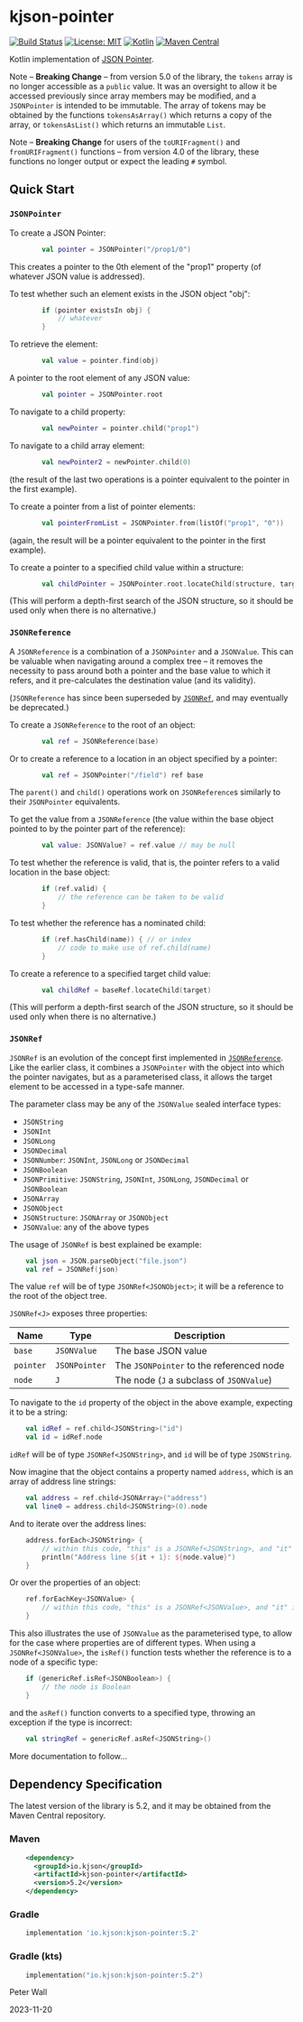 # kjson-pointer

[![Build Status](https://travis-ci.com/pwall567/kjson-pointer.svg?branch=main)](https://app.travis-ci.com/github/pwall567/kjson-pointer)
[![License: MIT](https://img.shields.io/badge/License-MIT-yellow.svg)](https://opensource.org/licenses/MIT)
[![Kotlin](https://img.shields.io/static/v1?label=Kotlin&message=v1.8.22&color=7f52ff&logo=kotlin&logoColor=7f52ff)](https://github.com/JetBrains/kotlin/releases/tag/v1.8.22)
[![Maven Central](https://img.shields.io/maven-central/v/io.kjson/kjson-pointer?label=Maven%20Central)](https://search.maven.org/search?q=g:%22io.kjson%22%20AND%20a:%22kjson-pointer%22)

Kotlin implementation of [JSON Pointer](https://tools.ietf.org/html/rfc6901).

Note &ndash; **Breaking Change** &ndash; from version 5.0 of the library, the `tokens` array is no longer accessible as
a `public` value.
It was an oversight to allow it be accessed previously since array members may be modified, and a `JSONPointer` is
intended to be immutable.
The array of tokens may be obtained by the functions `tokensAsArray()` which returns a copy of the array, or
`tokensAsList()` which returns an immutable `List`.

Note &ndash; **Breaking Change** for users of the `toURIFragment()` and `fromURIFragment()` functions &ndash; from
version 4.0 of the library, these functions no longer output or expect the leading `#` symbol.

## Quick Start

### `JSONPointer`

To create a JSON Pointer:
```kotlin
        val pointer = JSONPointer("/prop1/0")
```
This creates a pointer to the 0th element of the "prop1" property (of whatever JSON value is addressed).

To test whether such an element exists in the JSON object "obj":
```kotlin
        if (pointer existsIn obj) {
            // whatever
        }
```

To retrieve the element:
```kotlin
        val value = pointer.find(obj)
```

A pointer to the root element of any JSON value:
```kotlin
        val pointer = JSONPointer.root
```

To navigate to a child property:
```kotlin
        val newPointer = pointer.child("prop1")
```

To navigate to a child array element:
```kotlin
        val newPointer2 = newPointer.child(0)
```
(the result of the last two operations is a pointer equivalent to the pointer in the first example).

To create a pointer from a list of pointer elements:
```kotlin
        val pointerFromList = JSONPointer.from(listOf("prop1", "0"))
```
(again, the result will be a pointer equivalent to the pointer in the first example).

To create a pointer to a specified child value within a structure:
```kotlin
        val childPointer = JSONPointer.root.locateChild(structure, target)
```
(This will perform a depth-first search of the JSON structure, so it should be used only when there is no alternative.)

### `JSONReference`

A `JSONReference` is a combination of a `JSONPointer` and a `JSONValue`.
This can be valuable when navigating around a complex tree &ndash; it removes the necessity to pass around both a
pointer and the base value to which it refers, and it pre-calculates the destination value (and its validity).

(`JSONReference` has since been superseded by [`JSONRef`](#jsonref), and may eventually be deprecated.)

To create a `JSONReference` to the root of an object:
```kotlin
        val ref = JSONReference(base)
```

Or to create a reference to a location in an object specified by a pointer:
```kotlin
        val ref = JSONPointer("/field") ref base
```

The `parent()` and `child()` operations work on `JSONReference`s similarly to their `JSONPointer` equivalents.

To get the value from a `JSONReference` (the value within the base object pointed to by the pointer part of the
reference):
```kotlin
        val value: JSONValue? = ref.value // may be null
```

To test whether the reference is valid, that is, the pointer refers to a valid location in the base object:
```kotlin
        if (ref.valid) {
            // the reference can be taken to be valid
        }
```

To test whether the reference has a nominated child:
```kotlin
        if (ref.hasChild(name)) { // or index
            // code to make use of ref.child(name)
        }
```

To create a reference to a specified target child value:
```kotlin
        val childRef = baseRef.locateChild(target)
```
(This will perform a depth-first search of the JSON structure, so it should be used only when there is no alternative.)

### `JSONRef`

`JSONRef` is an evolution of the concept first implemented in [`JSONReference`](#jsonreference).
Like the earlier class, it combines a `JSONPointer` with the object into which the pointer navigates, but as a
parameterised class, it allows the target element to be accessed in a type-safe manner.

The parameter class may be any of the `JSONValue` sealed interface types:
- `JSONString`
- `JSONInt`
- `JSONLong`
- `JSONDecimal`
- `JSONNumber`: `JSONInt`, `JSONLong` or `JSONDecimal`
- `JSONBoolean`
- `JSONPrimitive`: `JSONString`, `JSONInt`, `JSONLong`, `JSONDecimal` or `JSONBoolean`
- `JSONArray`
- `JSONObject`
- `JSONStructure`: `JSONArray` or `JSONObject`
- `JSONValue`: any of the above types

The usage of `JSONRef` is best explained be example:
```kotlin
    val json = JSON.parseObject("file.json")
    val ref = JSONRef(json)
```
The value `ref` will be of type `JSONRef<JSONObject>`; it will be a reference to the root of the object tree.

`JSONRef<J>` exposes three properties:

| Name      | Type          | Description                              |
|-----------|---------------|------------------------------------------|
| `base`    | `JSONValue`   | The base JSON value                      |
| `pointer` | `JSONPointer` | The `JSONPointer` to the referenced node |
| `node`    | `J`           | The node (`J` a subclass of `JSONValue`) |

To navigate to the `id` property of the object in the above example, expecting it to be a string:
```kotlin
    val idRef = ref.child<JSONString>("id")
    val id = idRef.node
```
`idRef` will be of type `JSONRef<JSONString>`, and `id` will be of type `JSONString`.

Now imagine that the object contains a property named `address`, which is an array of address line strings:
```kotlin
    val address = ref.child<JSONArray>("address")
    val line0 = address.child<JSONString>(0).node
```

And to iterate over the address lines:
```kotlin
    address.forEach<JSONString> {
        // within this code, "this" is a JSONRef<JSONString>, and "it" is an Int (the index)
        println("Address line ${it + 1}: ${node.value}")
    }
```

Or over the properties of an object:
```kotlin
    ref.forEachKey<JSONValue> {
        // within this code, "this" is a JSONRef<JSONValue>, and "it" is a String (the object key / property name)
    }
```
This also illustrates the use of `JSONValue` as the parameterised type, to allow for the case where properties are of
different types.
When using a `JSONRef<JSONValue>`, the `isRef()` function tests whether the reference is to a node of a specific type:
```kotlin
    if (genericRef.isRef<JSONBoolean>) {
        // the node is Boolean
    }
```
and the `asRef()` function converts to a specified type, throwing an exception if the type is incorrect:
```kotlin
    val stringRef = genericRef.asRef<JSONString>()
```

More documentation to follow&hellip;

## Dependency Specification

The latest version of the library is 5.2, and it may be obtained from the Maven Central repository.

### Maven
```xml
    <dependency>
      <groupId>io.kjson</groupId>
      <artifactId>kjson-pointer</artifactId>
      <version>5.2</version>
    </dependency>
```
### Gradle
```groovy
    implementation 'io.kjson:kjson-pointer:5.2'
```
### Gradle (kts)
```kotlin
    implementation("io.kjson:kjson-pointer:5.2")
```

Peter Wall

2023-11-20
